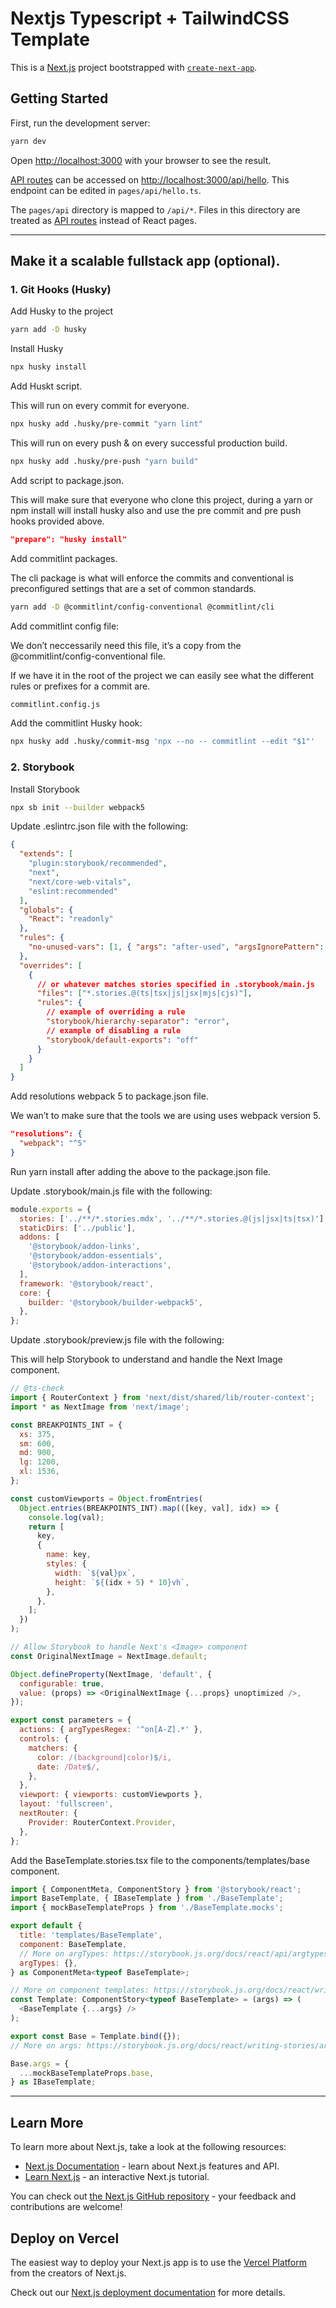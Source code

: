 # Nextjs Typescript + TailwindCSS Template

This is a [Next.js](https://nextjs.org/) project bootstrapped with [`create-next-app`](https://github.com/vercel/next.js/tree/canary/packages/create-next-app).

## Getting Started

First, run the development server:

```bash
yarn dev
```

Open [http://localhost:3000](http://localhost:3000) with your browser to see the result.

[API routes](https://nextjs.org/docs/api-routes/introduction) can be accessed on [http://localhost:3000/api/hello](http://localhost:3000/api/hello). This endpoint can be edited in `pages/api/hello.ts`.

The `pages/api` directory is mapped to `/api/*`. Files in this directory are treated as [API routes](https://nextjs.org/docs/api-routes/introduction) instead of React pages.

---

## Make it a scalable fullstack app (optional).

### 1. Git Hooks (Husky)

Add Husky to the project

```bash
yarn add -D husky
```

Install Husky

```bash
npx husky install
```

Add Huskt script.

This will run on every commit for everyone.

```bash
npx husky add .husky/pre-commit "yarn lint"
```

This will run on every push & on every successful production build.

```bash
npx husky add .husky/pre-push "yarn build"
```

Add script to package.json.

This will make sure that everyone who clone this project, during a yarn or npm install will install husky also and use the pre commit and pre push hooks provided above.

```json
"prepare": "husky install"
```

Add commitlint packages.

The cli package is what will enforce the commits and conventional is preconfigured settings that are a set of common standards.

```bash
yarn add -D @commitlint/config-conventional @commitlint/cli
```

Add commitlint config file:

We don’t neccessarily need this file, it’s a copy from the @commitlint/config-conventional file.

If we have it in the root of the project we can easily see what the different rules or prefixes for a commit are.

```bash
commitlint.config.js
```

Add the commitlint Husky hook:

```bash
npx husky add .husky/commit-msg 'npx --no -- commitlint --edit "$1"'
```

### 2. Storybook

Install Storybook

```bash
npx sb init --builder webpack5
```

Update .eslintrc.json file with the following:

```json
{
  "extends": [
    "plugin:storybook/recommended",
    "next",
    "next/core-web-vitals",
    "eslint:recommended"
  ],
  "globals": {
    "React": "readonly"
  },
  "rules": {
    "no-unused-vars": [1, { "args": "after-used", "argsIgnorePattern": "^_" }]
  },
  "overrides": [
    {
      // or whatever matches stories specified in .storybook/main.js
      "files": ["*.stories.@(ts|tsx|js|jsx|mjs|cjs)"],
      "rules": {
        // example of overriding a rule
        "storybook/hierarchy-separator": "error",
        // example of disabling a rule
        "storybook/default-exports": "off"
      }
    }
  ]
}
```

Add resolutions webpack 5 to package.json file.

We wan’t to make sure that the tools we are using uses webpack version 5.

```json
"resolutions": {
  "webpack": "^5"
}
```

Run yarn install after adding the above to the package.json file.

Update .storybook/main.js file with the following:

```js
module.exports = {
  stories: ['../**/*.stories.mdx', '../**/*.stories.@(js|jsx|ts|tsx)'],
  staticDirs: ['../public'],
  addons: [
    '@storybook/addon-links',
    '@storybook/addon-essentials',
    '@storybook/addon-interactions',
  ],
  framework: '@storybook/react',
  core: {
    builder: '@storybook/builder-webpack5',
  },
};
```

Update .storybook/preview.js file with the following:

This will help Storybook to understand and handle the Next Image component.

```js
// @ts-check
import { RouterContext } from 'next/dist/shared/lib/router-context';
import * as NextImage from 'next/image';

const BREAKPOINTS_INT = {
  xs: 375,
  sm: 600,
  md: 900,
  lg: 1200,
  xl: 1536,
};

const customViewports = Object.fromEntries(
  Object.entries(BREAKPOINTS_INT).map(([key, val], idx) => {
    console.log(val);
    return [
      key,
      {
        name: key,
        styles: {
          width: `${val}px`,
          height: `${(idx + 5) * 10}vh`,
        },
      },
    ];
  })
);

// Allow Storybook to handle Next's <Image> component
const OriginalNextImage = NextImage.default;

Object.defineProperty(NextImage, 'default', {
  configurable: true,
  value: (props) => <OriginalNextImage {...props} unoptimized />,
});

export const parameters = {
  actions: { argTypesRegex: '^on[A-Z].*' },
  controls: {
    matchers: {
      color: /(background|color)$/i,
      date: /Date$/,
    },
  },
  viewport: { viewports: customViewports },
  layout: 'fullscreen',
  nextRouter: {
    Provider: RouterContext.Provider,
  },
};
```

Add the BaseTemplate.stories.tsx file to the components/templates/base component.

```js
import { ComponentMeta, ComponentStory } from '@storybook/react';
import BaseTemplate, { IBaseTemplate } from './BaseTemplate';
import { mockBaseTemplateProps } from './BaseTemplate.mocks';

export default {
  title: 'templates/BaseTemplate',
  component: BaseTemplate,
  // More on argTypes: https://storybook.js.org/docs/react/api/argtypes
  argTypes: {},
} as ComponentMeta<typeof BaseTemplate>;

// More on component templates: https://storybook.js.org/docs/react/writing-stories/introduction#using-args
const Template: ComponentStory<typeof BaseTemplate> = (args) => (
  <BaseTemplate {...args} />
);

export const Base = Template.bind({});
// More on args: https://storybook.js.org/docs/react/writing-stories/args

Base.args = {
  ...mockBaseTemplateProps.base,
} as IBaseTemplate;

```

---

## Learn More

To learn more about Next.js, take a look at the following resources:

- [Next.js Documentation](https://nextjs.org/docs) - learn about Next.js features and API.
- [Learn Next.js](https://nextjs.org/learn) - an interactive Next.js tutorial.

You can check out [the Next.js GitHub repository](https://github.com/vercel/next.js/) - your feedback and contributions are welcome!

## Deploy on Vercel

The easiest way to deploy your Next.js app is to use the [Vercel Platform](https://vercel.com/new?utm_medium=default-template&filter=next.js&utm_source=create-next-app&utm_campaign=create-next-app-readme) from the creators of Next.js.

Check out our [Next.js deployment documentation](https://nextjs.org/docs/deployment) for more details.
